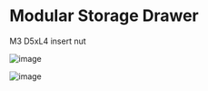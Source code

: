 # Modular Storage Drawer


M3 D5xL4 insert nut

![image](https://github.com/v6cl/My3DPrinterMODs/assets/16078263/ef8bc8e7-6fd4-4a3f-bdcb-9603f139200b)

![image](https://github.com/v6cl/My3DPrinterMODs/assets/16078263/1e446638-e29f-438a-9956-74456f247a65)
